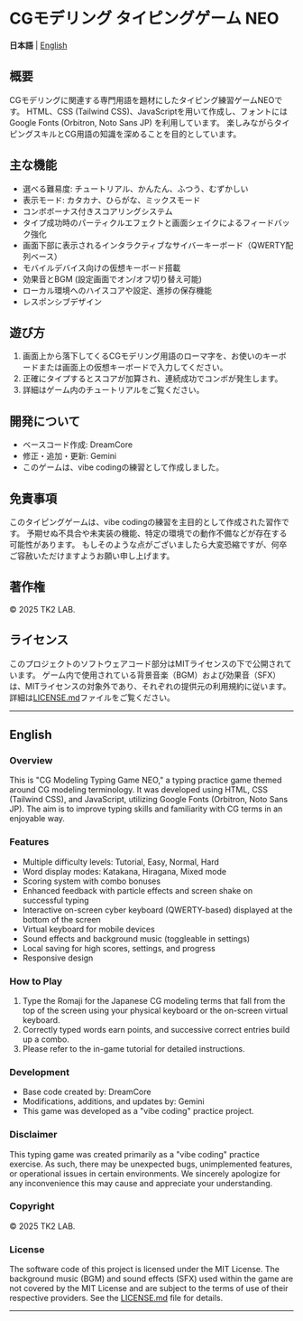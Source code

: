 # CGモデリング タイピングゲーム NEO

**日本語** | [English](#english)

## 概要

CGモデリングに関連する専門用語を題材にしたタイピング練習ゲームNEOです。
HTML、CSS (Tailwind CSS)、JavaScriptを用いて作成し、フォントにはGoogle Fonts (Orbitron, Noto Sans JP) を利用しています。
楽しみながらタイピングスキルとCG用語の知識を深めることを目的としています。

## 主な機能

* 選べる難易度: チュートリアル、かんたん、ふつう、むずかしい
* 表示モード: カタカナ、ひらがな、ミックスモード
* コンボボーナス付きスコアリングシステム
* タイプ成功時のパーティクルエフェクトと画面シェイクによるフィードバック強化
* 画面下部に表示されるインタラクティブなサイバーキーボード（QWERTY配列ベース）
* モバイルデバイス向けの仮想キーボード搭載
* 効果音とBGM (設定画面でオン/オフ切り替え可能)
* ローカル環境へのハイスコアや設定、進捗の保存機能
* レスポンシブデザイン

## 遊び方

1.  画面上から落下してくるCGモデリング用語のローマ字を、お使いのキーボードまたは画面上の仮想キーボードで入力してください。
2.  正確にタイプするとスコアが加算され、連続成功でコンボが発生します。
3.  詳細はゲーム内のチュートリアルをご覧ください。

## 開発について

* ベースコード作成: DreamCore
* 修正・追加・更新: Gemini
* このゲームは、vibe codingの練習として作成しました。

## 免責事項

このタイピングゲームは、vibe codingの練習を主目的として作成された習作です。
予期せぬ不具合や未実装の機能、特定の環境での動作不備などが存在する可能性があります。
もしそのような点がございましたら大変恐縮ですが、何卒ご容赦いただけますようお願い申し上げます。

## 著作権

© 2025 TK2 LAB.

## ライセンス

このプロジェクトのソフトウェアコード部分はMITライセンスの下で公開されています。
ゲーム内で使用されている背景音楽（BGM）および効果音（SFX）は、MITライセンスの対象外であり、それぞれの提供元の利用規約に従います。
詳細は[LICENSE.md](LICENSE.md)ファイルをご覧ください。

---

<a name="english"></a>
## English

### Overview

This is "CG Modeling Typing Game NEO," a typing practice game themed around CG modeling terminology.
It was developed using HTML, CSS (Tailwind CSS), and JavaScript, utilizing Google Fonts (Orbitron, Noto Sans JP).
The aim is to improve typing skills and familiarity with CG terms in an enjoyable way.

### Features

* Multiple difficulty levels: Tutorial, Easy, Normal, Hard
* Word display modes: Katakana, Hiragana, Mixed mode
* Scoring system with combo bonuses
* Enhanced feedback with particle effects and screen shake on successful typing
* Interactive on-screen cyber keyboard (QWERTY-based) displayed at the bottom of the screen
* Virtual keyboard for mobile devices
* Sound effects and background music (toggleable in settings)
* Local saving for high scores, settings, and progress
* Responsive design

### How to Play

1.  Type the Romaji for the Japanese CG modeling terms that fall from the top of the screen using your physical keyboard or the on-screen virtual keyboard.
2.  Correctly typed words earn points, and successive correct entries build up a combo.
3.  Please refer to the in-game tutorial for detailed instructions.

### Development

* Base code created by: DreamCore
* Modifications, additions, and updates by: Gemini
* This game was developed as a "vibe coding" practice project.

### Disclaimer

This typing game was created primarily as a "vibe coding" practice exercise.
As such, there may be unexpected bugs, unimplemented features, or operational issues in certain environments.
We sincerely apologize for any inconvenience this may cause and appreciate your understanding.

### Copyright

© 2025 TK2 LAB.

### License

The software code of this project is licensed under the MIT License.
The background music (BGM) and sound effects (SFX) used within the game are not covered by the MIT License and are subject to the terms of use of their respective providers.
See the [LICENSE.md](LICENSE.md) file for details.

---
